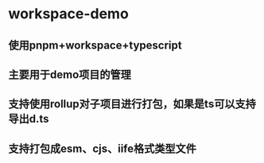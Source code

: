 # workspace-demo

## 使用pnpm+workspace+typescript

## 主要用于demo项目的管理

## 支持使用rollup对子项目进行打包，如果是ts可以支持导出d.ts

## 支持打包成esm、cjs、iife格式类型文件
